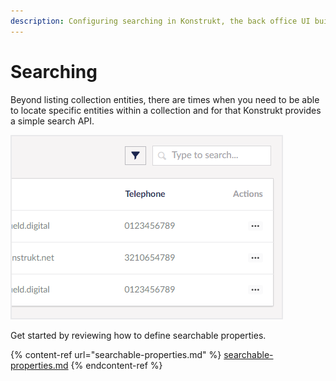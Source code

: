 ```yaml
---
description: Configuring searching in Konstrukt, the back office UI builder for Umbraco.
---
```


# Searching

Beyond listing collection entities, there are times when you need to be able to locate specific entities within a collection and for that Konstrukt provides a simple search API. 

![Search](../images/search.png)

Get started by reviewing how to define searchable properties.

{% content-ref url="searchable-properties.md" %}
[searchable-properties.md](searchable-properties.md)
{% endcontent-ref %}